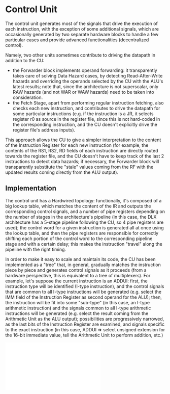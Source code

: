 # Control Unit #

The control unit generates most of the signals that drive the execution of each instruction, with the exception of some additional signals, which are occasionally generated by two separate hardware blocks to handle a few particular cases and provide advanced functionalities (decentralized control).

Namely, two other units sometimes contribute to driving the datapath in addition to the CU:

- the Forwarder block implements operand forwarding: it transparently takes care of solving Data Hazard cases, by detecting Read-After-Write hazards and overriding the operands selected by the CU with the ALU's latest results; note that, since the architecture is not superscalar, only RAW hazards (and not WAR or WAW hazards) need to be taken into consideration.
- the Fetch Stage, apart from performing regular instruction fetching, also checks each new instruction, and contributes to drive the datapath for some particular instructions (e.g. if the instruction is a JR, it selects register r0 as source in the register file, since this is not hard-coded in the corresponding instruction, and the CU doesn't explicitly drive the register file's address inputs).

This approach allows the CU to give a simpler interpretation to the content of the Instruction Register for each new instruction (for example, the contents of the RS1, RS2, RD fields of each instruction are directly routed towards the register file, and the CU doesn't have to keep track of the last 2 instructions to detect data hazards; if necessary, the Forwarder block will transparently substitute the "stale" values coming from the RF with the updated results coming directly from the ALU output).

## Implementation ##

The control unit has a Hardwired topology: functionally, it's composed of a big lookup table, which matches the content of the IR and outputs the corresponding control signals, and a number of pipe registers depending on the number of stages in the architecture's pipeline (in this case, the DLX architecture has a 5-stage pipeline following the CU, so 4 pipe registers are used); the control word for a given instruction is generated all at once using the lookup table, and then the pipe registers are responsible for correctly shifting each portion of the control word to the corresponding pipeline stage and with a certain delay; this makes the instruction "travel" along the pipeline with the right timing.

In order to make it easy to scale and maintain its code, the CU has been implemented as a "tree" that, in general, gradually matches the instruction piece by piece and generates control signals as it proceeds (from a hardware perspective, this is equivalent to a tree of multiplexers).
For example, let's suppose the current instruction is an ADDUI: first, the instruction type will be identified (I-type instruction), and the control signals that are common to all I-type instructions will be generated (e.g. select the IMM field of the Instruction Register as second operand for the ALU); then, the instruction will be fit into some "sub-type" (in this case, an I-type arithmetic instruction) and the signals common to all I-type arithmetic instructions will be generated (e.g. select the result coming from the Arithmetic Unit as the ALU output); possibilities are progressively narrowed, as the last bits of the Instruction Register are examined, and signals specific to the exact instruction (in this case, ADDUI => select unsigned extension for the 16-bit immediate value, tell the Arithmetic Unit to perform addition, etc.)

![Instruction set of the CPU, with the choice tree the CU evaluates to generate the control word](./Instruction_set.pdf)
